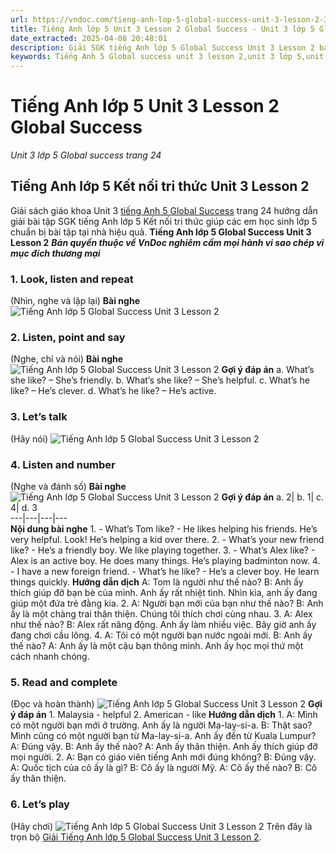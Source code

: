 ```yaml
---
url: https://vndoc.com/tieng-anh-lop-5-global-success-unit-3-lesson-2-319956
title: Tiếng Anh lớp 5 Unit 3 Lesson 2 Global Success - Unit 3 lớp 5 Global success trang 24 - VnDoc.com
date_extracted: 2025-04-08 20:48:01
description: Giải SGK tiếng Anh lớp 5 Global Success Unit 3 Lesson 2 bao gồm đáp án các phần bài tập trang 24 giúp các em chuẩn bị bài hiệu quả.
keywords: Tiếng Anh 5 Global success unit 3 lesson 2,unit 3 lớp 5,unit 3 lớp 5 Global success,tiếng anh lớp 5 unit 3,tiếng anh lớp 5 global success unit 3,unit 3 tiếng anh 5 global success,unit 3 lớp 5 Global success trang 24,tiếng anh 5 unit 3 lesson 2,Tiếng Anh 5 unit 3 Global Success,tiếng Anh lớp 5 kết nối unit 3
---
```


# Tiếng Anh lớp 5 Unit 3 Lesson 2 Global Success
 _Unit 3 lớp 5 Global success trang 24_
## Tiếng Anh lớp 5 Kết nối tri thức Unit 3 Lesson 2
Giải sách giáo khoa Unit 3 [tiếng Anh 5 Global Success](<https://vndoc.com/tieng-anh-lop-5-global-success>) trang 24 hướng dẫn giải bài tập SGK tiếng Anh lớp 5 Kết nối tri thức giúp các em học sinh lớp 5 chuẩn bị bài tập tại nhà hiệu quả.
**Tiếng Anh lớp 5 Global Success Unit 3 Lesson 2**
 _**Bản quyền thuộc về VnDoc nghiêm cấm mọi hành vi sao chép vì mục đích thương mại**_
### 1\. Look, listen and repeat
\(Nhìn, nghe và lặp lại\)
**Bài nghe**
![Tiếng Anh lớp 5 Global Success Unit 3 Lesson 2](https://i.vdoc.vn/data/image/2024/05/11/tieng-anh-lop-5-global-success-unit-3-lesson-2-1.png)
### 2\. Listen, point and say
\(Nghe, chỉ và nói\)
**Bài nghe**
![Tiếng Anh lớp 5 Global Success Unit 3 Lesson 2](https://i.vdoc.vn/data/image/2024/05/11/tieng-anh-lop-5-global-success-unit-3-lesson-2-2.png)
**Gợi ý đáp án**
a. What’s she like? – She’s friendly.
b. What’s she like? – She’s helpful.
c. What’s he like? – He’s clever.
d. What’s he like? – He’s active.
### 3\. Let’s talk
\(Hãy nói\)
![Tiếng Anh lớp 5 Global Success Unit 3 Lesson 2](https://i.vdoc.vn/data/image/2024/05/11/tieng-anh-lop-5-global-success-unit-3-lesson-2-3.png)
### 4\. Listen and number
\(Nghe và đánh số\)
**Bài nghe**
![Tiếng Anh lớp 5 Global Success Unit 3 Lesson 2](https://i.vdoc.vn/data/image/2024/05/11/tieng-anh-lop-5-global-success-unit-3-lesson-2-4.png)
**Gợi ý đáp án**
a. 2| b. 1| c. 4| d. 3  
---|---|---|---  
**Nội dung bài nghe**
1\. - What’s Tom like?
\- He likes helping his friends. He’s very helpful. Look\! He’s helping a kid over there.
2\. - What’s your new friend like?
\- He’s a friendly boy. We like playing together.
3\. - What’s Alex like?
\- Alex is an active boy. He does many things. He’s playing badminton now.
4\. - I have a new foreign friend.
\- What’s he like?
\- He’s a clever boy. He learn things quickly.
**Hướng dẫn dịch**
A: Tom là người như thế nào?
B: Anh ấy thích giúp đỡ bạn bè của mình. Anh ấy rất nhiệt tình. Nhìn kìa, anh ấy đang giúp một đứa trẻ đằng kia.
2.
A: Người bạn mới của bạn như thế nào?
B: Anh ấy là một chàng trai thân thiện. Chúng tôi thích chơi cùng nhau.
3.
A: Alex như thế nào?
B: Alex rất năng động. Anh ấy làm nhiều việc. Bây giờ anh ấy đang chơi cầu lông.
4.
A: Tôi có một người bạn nước ngoài mới.
B: Anh ấy thế nào?
A: Anh ấy là một cậu bạn thông minh. Anh ấy học mọi thứ một cách nhanh chóng.
### 5\. Read and complete
\(Đọc và hoàn thành\)
![Tiếng Anh lớp 5 Global Success Unit 3 Lesson 2](https://i.vdoc.vn/data/image/2024/05/11/tieng-anh-lop-5-global-success-unit-3-lesson-2-5.png)
**Gợi ý đáp án**
1\. Malaysia - helpful
2\. American - like
**Hướng dẫn dịch**
1.
A: Mình có một người bạn mới ở trường. Anh ấy là người Ma-lay-si-a.
B: Thật sao? Mình cũng có một người bạn từ Ma-lay-si-a. Anh ấy đến từ Kuala Lumpur?
A: Đúng vậy.
B: Anh ấy thế nào?
A: Anh ấy thân thiện. Anh ấy thích giúp đỡ mọi người.
2.
A: Bạn có giáo viên tiếng Anh mới đúng không?
B: Đúng vậy.
A: Quốc tịch của cô ấy là gì?
B: Cô ấy là người Mỹ.
A: Cô ấy thế nào?
B: Cô ấy thân thiện.
### 6\. Let’s play
\(Hãy chơi\)
![Tiếng Anh lớp 5 Global Success Unit 3 Lesson 2](https://i.vdoc.vn/data/image/2024/05/11/tieng-anh-lop-5-global-success-unit-3-lesson-2-6.png)
Trên đây là trọn bộ [Giải Tiếng Anh lớp 5 Global Success Unit 3 Lesson 2](<https://vndoc.com/tieng-anh-lop-5-global-success-unit-3-lesson-2-319956>).
